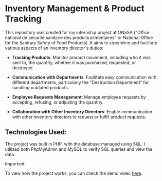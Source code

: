 # Inventory Management & Product Tracking

This repository was created for my internship project at ONSSA ("Office national de sécurité sanitaire des produits alimentaires" or National Office for the Sanitary Safety of Food Products). It aims to streamline and facilitate various aspects of an inventory director's duties:

- **Tracking Products**: Monitor product movement, including who it was sent to, the quantity, whether it was purchased, requested, or destroyed.
  
- **Communication with Departments**: Facilitate easy communication with different departments, particularly the "Destruction Department" for handling outdated products.
  
- **Employee Requests Management**: Manage employee requests by accepting, refusing, or adjusting the quantity.
  
- **Collaboration with Other Inventory Directors**: Enable communication with other inventory directors to request or fulfill product requests.

## Technologies Used:
The project was built in PHP, with the database managed using SQL. I utilized both PhpMyAdmin and MySQL to verify SQL queries and view the data.

> [!IMPORTANT]
> To view how the project works, you can check the demo video [here](https://www.linkedin.com/feed/update/urn:li:activity:7108476946711228416/).
